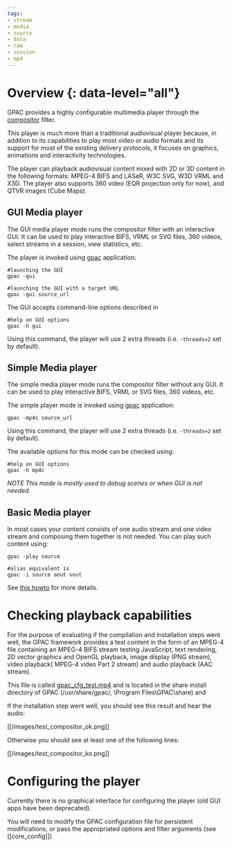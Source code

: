 ```yaml
---
tags:
- stream
- media
- source
- data
- raw
- session
- mp4
---
```


# Overview {: data-level="all"}
GPAC provides a highly configurable multimedia player through the [compositor](compositor) filter.

This player is much more than a traditional audiovisual player because, in addition to its capabilities to play most video or audio formats and its support for most of the existing delivery protocols, it focuses on graphics, animations and interactivity technologies.

The player can playback audiovisual content mixed with 2D or 3D content in the following formats: MPEG-4 BIFS and LASeR, W3C SVG, W3D VRML and X3D. The player also supports 360 video (EQR projection only for now), and QTVR images (Cube Maps).


## GUI Media player

The GUI media player mode runs the compositor filter with an interactive GUI.
It can be used to play interactive BIFS, VRML or SVG files, 360 videos, select streams in a session, view statistics, etc.

The player is invoked using [gpac](gpac_general) application:

```
#launching the GUI
gpac -gui

#launching the GUI with a target URL
gpac -gui source_url

```

The GUI accepts command-line options described in 
```
#help on GUI options
gpac -h gui
```

Using this command, the player will use 2 extra threads (i.e. `-threads=2` set by default). 

## Simple Media player

The simple media player mode runs the compositor filter without any GUI. It can be used to play interactive BIFS, VRML or SVG files, 360 videos, etc.

The simple player mode is invoked using [gpac](gpac_general) application:

```gpac -mp4c source_url```

Using this command, the player will use 2 extra threads (i.e. `-threads=2` set by default). 

The available options for this mode can be checked using:

```
#help on GUI options
gpac -h mp4c
```

_NOTE This mode is mostly used to debug scenes or when GUI is not needed._


## Basic Media player

In most cases your content consists of one audio stream and one video stream and composing them together is not needed.
You can play such content using:
```
gpac -play source

#alias equivalent is
gpac -i source aout vout
```

See [this howto](filters-playback) for more details.
 
# Checking playback capabilities

For the purpose of evaluating if the compilation and installation steps went well, the GPAC framework provides a test content in the form of an MPEG-4 file containing an MPEG-4 BIFS stream testing JavaScript, text rendering, 2D vector graphics and OpenGL playback, image display (PNG stream), video playback( MPEG-4 video Part 2 stream) and audio playback (AAC stream).

This file is called [gpac_cfg_test.mp4](https://github.com/gpac/gpac/raw/filters/share/doc/gpac_cfg_test.mp4)  and is located in the share install directory of GPAC (/usr/share/gpac/, \Program Files\GPAC\share\) and 

If the installation step went well, you should see this result and hear the audio:

[[/images/test_compositor_ok.png]]

Otherwise you should see at least one of the following lines:

[[/images/test_compositor_ko.png]]

# Configuring the player
Currently there is no graphical interface for configuring the player (old GUI apps have been deprecated).

You will need to modify the GPAC configuration file for persistent modifications, or pass the appropriated options and filter arguments (see [[core_config]])


